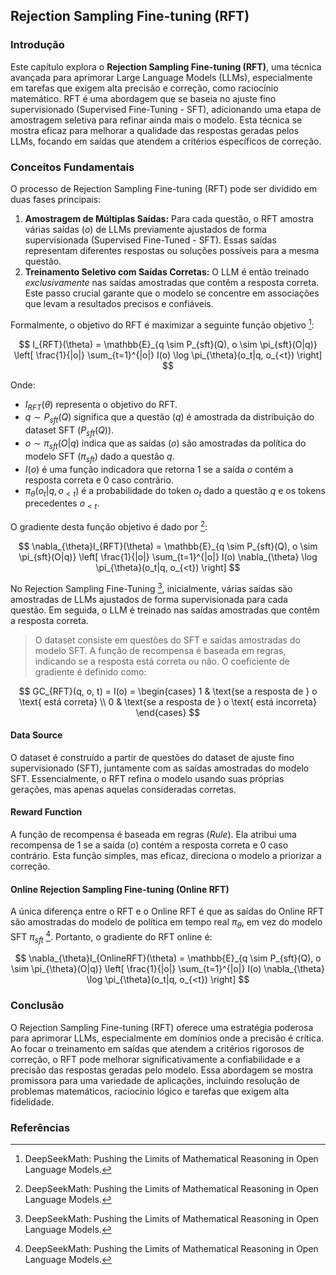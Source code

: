 ## Rejection Sampling Fine-tuning (RFT)

### Introdução

Este capítulo explora o **Rejection Sampling Fine-tuning (RFT)**, uma técnica avançada para aprimorar Large Language Models (LLMs), especialmente em tarefas que exigem alta precisão e correção, como raciocínio matemático. RFT é uma abordagem que se baseia no ajuste fino supervisionado (Supervised Fine-Tuning - SFT), adicionando uma etapa de amostragem seletiva para refinar ainda mais o modelo. Esta técnica se mostra eficaz para melhorar a qualidade das respostas geradas pelos LLMs, focando em saídas que atendem a critérios específicos de correção.

### Conceitos Fundamentais

O processo de Rejection Sampling Fine-tuning (RFT) pode ser dividido em duas fases principais:

1.  **Amostragem de Múltiplas Saídas:** Para cada questão, o RFT amostra várias saídas ($o$) de LLMs previamente ajustados de forma supervisionada (Supervised Fine-Tuned - SFT). Essas saídas representam diferentes respostas ou soluções possíveis para a mesma questão.
2.  **Treinamento Seletivo com Saídas Corretas:** O LLM é então treinado *exclusivamente* nas saídas amostradas que contêm a resposta correta. Este passo crucial garante que o modelo se concentre em associações que levam a resultados precisos e confiáveis.

Formalmente, o objetivo do RFT é maximizar a seguinte função objetivo [^8]:

$$
I_{RFT}(\theta) = \mathbb{E}_{q \sim P_{sft}(Q), o \sim \pi_{sft}(O|q)} \left[ \frac{1}{|o|} \sum_{t=1}^{|o|} I(o) \log \pi_{\theta}(o_t|q, o_{<t}) \right]
$$

Onde:

*   $I_{RFT}(\theta)$ representa o objetivo do RFT.
*   $q \sim P_{sft}(Q)$ significa que a questão ($q$) é amostrada da distribuição do dataset SFT ($P_{sft}(Q)$).
*   $o \sim \pi_{sft}(O|q)$ indica que as saídas ($o$) são amostradas da política do modelo SFT ($\pi_{sft}$) dado a questão $q$.
*   $I(o)$ é uma função indicadora que retorna 1 se a saída $o$ contém a resposta correta e 0 caso contrário.
*   $\pi_{\theta}(o_t|q, o_{<t})$ é a probabilidade do token $o_t$ dado a questão $q$ e os tokens precedentes $o_{<t}$.

O gradiente desta função objetivo é dado por [^9]:

$$
\nabla_{\theta}I_{RFT}(\theta) = \mathbb{E}_{q \sim P_{sft}(Q), o \sim \pi_{sft}(O|q)} \left[ \frac{1}{|o|} \sum_{t=1}^{|o|} I(o) \nabla_{\theta} \log \pi_{\theta}(o_t|q, o_{<t}) \right]
$$

No Rejection Sampling Fine-Tuning [^8], inicialmente, várias saídas são amostradas de LLMs ajustados de forma supervisionada para cada questão. Em seguida, o LLM é treinado nas saídas amostradas que contêm a resposta correta.

> O dataset consiste em questões do SFT e saídas amostradas do modelo SFT. A função de recompensa é baseada em regras, indicando se a resposta está correta ou não. O coeficiente de gradiente é definido como:

$$
GC_{RFT}(q, o, t) = I(o) =
\begin{cases}
1 & \text{se a resposta de } o \text{ está correta} \\
0 & \text{se a resposta de } o \text{ está incorreta}
\end{cases}
$$

#### Data Source

O dataset é construído a partir de questões do dataset de ajuste fino supervisionado (SFT), juntamente com as saídas amostradas do modelo SFT. Essencialmente, o RFT refina o modelo usando suas próprias gerações, mas apenas aquelas consideradas corretas.

#### Reward Function

A função de recompensa é baseada em regras ($Rule$). Ela atribui uma recompensa de 1 se a saída ($o$) contém a resposta correta e 0 caso contrário. Esta função simples, mas eficaz, direciona o modelo a priorizar a correção.

#### Online Rejection Sampling Fine-tuning (Online RFT)

A única diferença entre o RFT e o Online RFT é que as saídas do Online RFT são amostradas do modelo de política em tempo real $\pi_{\theta}$, em vez do modelo SFT $\pi_{sft}$ [^11]. Portanto, o gradiente do RFT online é:

$$
\nabla_{\theta}I_{OnlineRFT}(\theta) = \mathbb{E}_{q \sim P_{sft}(Q), o \sim \pi_{\theta}(O|q)} \left[ \frac{1}{|o|} \sum_{t=1}^{|o|} I(o) \nabla_{\theta} \log \pi_{\theta}(o_t|q, o_{<t}) \right]
$$

### Conclusão

O Rejection Sampling Fine-tuning (RFT) oferece uma estratégia poderosa para aprimorar LLMs, especialmente em domínios onde a precisão é crítica. Ao focar o treinamento em saídas que atendem a critérios rigorosos de correção, o RFT pode melhorar significativamente a confiabilidade e a precisão das respostas geradas pelo modelo. Essa abordagem se mostra promissora para uma variedade de aplicações, incluindo resolução de problemas matemáticos, raciocínio lógico e tarefas que exigem alta fidelidade.

### Referências
[^8]: DeepSeekMath: Pushing the Limits of Mathematical Reasoning in Open Language Models.
[^9]: DeepSeekMath: Pushing the Limits of Mathematical Reasoning in Open Language Models.
[^11]: DeepSeekMath: Pushing the Limits of Mathematical Reasoning in Open Language Models.
<!-- END -->